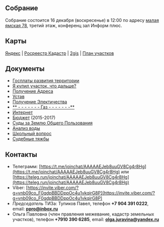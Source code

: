 ## Собрание

Собрание состоится 16 декабря (воскресенье) в 12:00 по адресу [малая ямская 78](https://beta.2gis.ru/n_novgorod/search/малая%20ямская%2078/geo/2674647933967812/tab/info?lang=ru&m=43.980104%2C56.306985%2F16.66), третий этаж, конференц зал Информ плюс.

## Карты

[Яндекс](https://yandex.ru/maps/-/CVg9jM6T) | [Росреестр Кадастр](http://pkk5.rosreestr.ru/#x=4906140.097271002&y=7609863.250093263&z=17&text=56%2C257706%2044%2C072381&type=1&app=search&opened=1) | [2gis](http://go.2gis.com/opdn4) | [План участков](plan.png)


## Документы

* [Госплаты развития территории](gosplan.md)
* [Я купил участок, что дальше?](iamnew.md)
* [Получение Адреса](newaddress.md)
* [Устав](https://drive.google.com/file/d/0B9rAQwkP4iIpbXFRbmFEM1FSbjQ/view?usp=sharing)
* [Получение Электичества](el.md)
* [**  - - - - - - - Газ - - - - - - -**](gas.md)
* [Интернет](internet.md)
* [Бюджет](https://docs.google.com/spreadsheets/u/1/d/1t9-OOpwrP63SrPeXltTn8q3whzqD54Lq4CzSVKlgBaw/edit#gid=580097230)  (2015-2017)
* [Суды за Землю Общего Пользования](zop.md)
* [Анализ воды](water_quality.md)
* [Школьный вопрос](schools.md)
* [Судебные тяжбы](litigation.md)

## Контакты

* Телеграмм: [https://t.me/joinchat/AAAAAEJeb8uuGV8Cg4r8Hg](https://t.me/joinchat/AAAAAEJeb8uuGV8Cg4r8Hg) или [https://teleg.run/joinchat/AAAAAEJeb8uuGV8Cg4r8Hg](https://teleg.run/joinchat/AAAAAEJeb8uuGV8Cg4r8Hg)
* Viber: [https://invite.viber.com/?g=vnb09co_F0qdpBBDDppOc4u1vkqirG8P](https://invite.viber.com/?g=vnb09co_F0qdpBBDDppOc4u1vkqirG8P)
* *Председатель* ТИЗа: Тупиков Павел, телефон **+7 904 391 0222**, email: **ppro@inbox.ru**
* Ольга Павловна (член правления межевание, кадастр земельных участков), телефон **+7910 390 6285**, email: **olga.juravina@yandex.ru**
